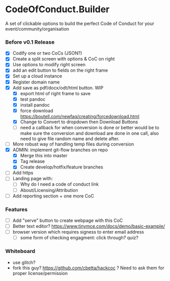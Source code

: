 # CodeOfConduct.Builder

A set of clickable options to build the perfect Code of Conduct for your event/community/organisation

### Before v0.1 Release
- [X] Codify one or two CoCs (JSON?)
- [X] Create a split screen with options & CoC on right
- [X] Use options to modify right screen
- [X] add an edit button to fields on the right frame
- [X] Set up a cloud instance
- [X] Register domain name
- [X] Add save as pdf/docx/odt/html button. WIP
  - [X] export html of right frame to save
  - [X] test pandoc
  - [X] install pandoc
  - [X] force download https://boutell.com/newfaq/creating/forcedownload.html
  - [X] Change to Convert to dropdown then Download Buttons
  - [ ] need a callback for when conversion is done or better would be to make sure the conversion and download are done in one call, also need to give file random name and delete after.
- [ ] More robust way of handling temp files during conversion
- [X] ADMIN: implement git-flow branches on repo
  - [X] Merge this into master
  - [X] Tag release
  - [X] Create develop/hotfix/feature branches
- [ ] Add https
- [ ] Landing page with:
  - [ ] Why do I need a code of conduct link
  - [ ] About/Licensing/Attribution
- [ ] Add reporting section + one more CoC

### Features
- [ ] Add "serve" button to create webpage with this CoC
- [ ] Better text editor? https://www.tinymce.com/docs/demo/basic-example/
- [ ] browser version which requires signess to enter email address
  - [ ] some form of checking engagment: click through? quiz?

### Whiteboard
- use glitch?
- fork this guy? https://github.com/cbetta/hackcoc ? Need to ask them for proper license/permission

